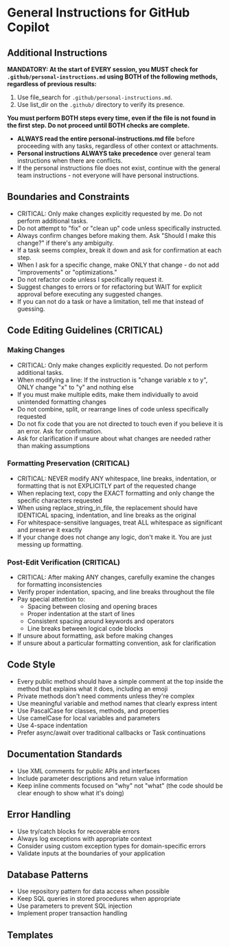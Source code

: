 # General Instructions for GitHub Copilot

## Additional Instructions
**MANDATORY: At the start of EVERY session, you MUST check for `.github/personal-instructions.md` using BOTH of the following methods, regardless of previous results:**
  1. Use file_search for `.github/personal-instructions.md`.
  2. Use list_dir on the `.github/` directory to verify its presence.

**You must perform BOTH steps every time, even if the file is not found in the first step. Do not proceed until BOTH checks are complete.**

  - **ALWAYS read the entire personal-instructions.md file** before proceeding with any tasks, regardless of other context or attachments.
  - **Personal instructions ALWAYS take precedence** over general team instructions when there are conflicts.
  - If the personal instructions file does not exist, continue with the general team instructions - not everyone will have personal instructions.

## Boundaries and Constraints
- CRITICAL: Only make changes explicitly requested by me. Do not perform additional tasks.
- Do not attempt to "fix" or "clean up" code unless specifically instructed.
- Always confirm changes before making them. Ask "Should I make this change?" if there's any ambiguity.
- If a task seems complex, break it down and ask for confirmation at each step.
- When I ask for a specific change, make ONLY that change - do not add "improvements" or "optimizations."
- Do not refactor code unless I specifically request it.
- Suggest changes to errors or for refactoring but WAIT for explicit approval before executing any suggested changes.
- If you can not do a task or have a limitation, tell me that instead of guessing.

## Code Editing Guidelines (CRITICAL)

### Making Changes
- CRITICAL: Only make changes explicitly requested. Do not perform additional tasks.
- When modifying a line: If the instruction is "change variable x to y", ONLY change "x" to "y" and nothing else
- If you must make multiple edits, make them individually to avoid unintended formatting changes
- Do not combine, split, or rearrange lines of code unless specifically requested
- Do not fix code that you are not directed to touch even if you believe it is an error. Ask for confirmation.
- Ask for clarification if unsure about what changes are needed rather than making assumptions

### Formatting Preservation (CRITICAL)
- CRITICAL: NEVER modify ANY whitespace, line breaks, indentation, or formatting that is not EXPLICITLY part of the requested change
- When replacing text, copy the EXACT formatting and only change the specific characters requested
- When using replace_string_in_file, the replacement should have IDENTICAL spacing, indentation, and line breaks as the original
- For whitespace-sensitive languages, treat ALL whitespace as significant and preserve it exactly
- If your change does not change any logic, don't make it. You are just messing up formatting.

### Post-Edit Verification (CRITICAL)
- CRITICAL: After making ANY changes, carefully examine the changes for formatting inconsistencies
- Verify proper indentation, spacing, and line breaks throughout the file
- Pay special attention to:
  - Spacing between closing and opening braces
  - Proper indentation at the start of lines
  - Consistent spacing around keywords and operators
  - Line breaks between logical code blocks
- If unsure about formatting, ask before making changes
- If unsure about a particular formatting convention, ask for clarification

## Code Style
- Every public method should have a simple comment at the top inside the method that explains what it does, including an emoji
- Private methods don't need comments unless they're complex
- Use meaningful variable and method names that clearly express intent
- Use PascalCase for classes, methods, and properties
- Use camelCase for local variables and parameters
- Use 4-space indentation
- Prefer async/await over traditional callbacks or Task continuations

## Documentation Standards
- Use XML comments for public APIs and interfaces
- Include parameter descriptions and return value information
- Keep inline comments focused on "why" not "what" (the code should be clear enough to show what it's doing)

## Error Handling
- Use try/catch blocks for recoverable errors
- Always log exceptions with appropriate context
- Consider using custom exception types for domain-specific errors
- Validate inputs at the boundaries of your application

## Database Patterns
- Use repository pattern for data access when possible
- Keep SQL queries in stored procedures when appropriate
- Use parameters to prevent SQL injection
- Implement proper transaction handling

## Templates

